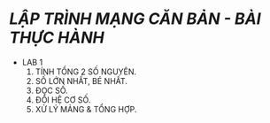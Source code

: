 # ***LẬP TRÌNH MẠNG CĂN BẢN - BÀI THỰC HÀNH***


- LAB 1 
  1. TÍNH TỔNG 2 SỐ NGUYÊN.
  2. SỐ LỚN NHẤT, BÉ NHẤT.
  3. ĐỌC SỐ.
  4. ĐỔI HỆ CƠ SỐ.
  5. XỬ LÝ MẢNG & TỔNG HỢP.

